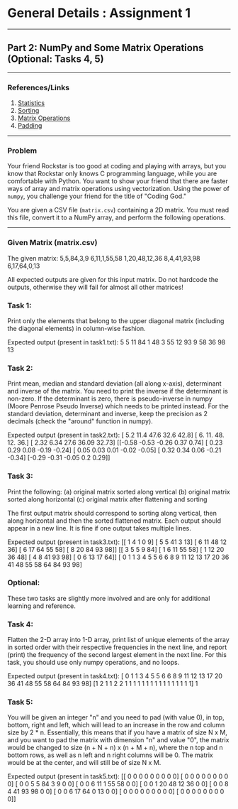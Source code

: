 # General Details : Assignment 1

---

## Part 2: NumPy and Some Matrix Operations (Optional: Tasks 4, 5)

---

### References/Links

1. [Statistics](https://numpy.org/doc/stable/reference/routines.statistics.html)  
2. [Sorting](https://numpy.org/doc/stable/reference/generated/numpy.sort.html)  
3. [Matrix Operations](https://towardsdatascience.com/top-10-matrix-operations-in-numpy-with-examples-d761448cb7a8)  
4. [Padding](https://numpy.org/doc/stable/reference/generated/numpy.pad.html)  

---

### Problem

Your friend Rockstar is too good at coding and playing with arrays, but you know that Rockstar only knows C programming language, while you are comfortable with Python. You want to show your friend that there are faster ways of array and matrix operations using vectorization. Using the power of `numpy`, you challenge your friend for the title of "Coding God."

You are given a CSV file (`matrix.csv`) containing a 2D matrix. You must read this file, convert it to a NumPy array, and perform the following operations.

---

### Given Matrix (matrix.csv)

The given matrix:
5,5,84,3,9
6,11,1,55,58
1,20,48,12,36
8,4,41,93,98
6,17,64,0,13

All expected outputs are given for this input matrix. Do not hardcode the outputs, otherwise
they will fail for almost all other matrices!

### Task 1:
Print only the elements that belong to the upper diagonal matrix (including the diagonal
elements) in column-wise fashion.

Expected output (present in task1.txt):
5
5 11
84 1 48
3 55 12 93
9 58 36 98 13

### Task 2:
Print mean, median and standard deviation (all along x-axis), determinant and inverse of the
matrix. You need to print the inverse if the determinant is non-zero. If the determinant is
zero, there is pseudo-inverse in numpy (Moore Penrose Pseudo Inverse) which needs to be
printed instead. For the standard deviation, determinant and inverse, keep the precision
as 2 decimals (check the "around" function in numpy).

Expected output (present in task2.txt):
[ 5.2 11.4 47.6 32.6 42.8]
[ 6. 11. 48. 12. 36.]
[ 2.32  6.34 27.6  36.09 32.73]
[[-0.58 -0.53 -0.26  0.37  0.74]
 [ 0.23  0.29  0.08 -0.19 -0.24]
 [ 0.05  0.03  0.01 -0.02 -0.05]
 [ 0.32  0.34  0.06 -0.21 -0.34]
 [-0.29 -0.31 -0.05  0.2   0.29]]

 ### Task 3:
 Print the following:
(a) original matrix sorted along vertical
(b) original matrix sorted along horizontal
(c) original matrix after flattening and sorting

The first output matrix should correspond to sorting along vertical, then along horizontal
and then the sorted flattened matrix. Each output should appear in a new line. It is fine
if one output takes multiple lines.

Expected output (present in task3.txt):
[[ 1  4  1  0  9]
 [ 5  5 41  3 13]
 [ 6 11 48 12 36]
 [ 6 17 64 55 58]
 [ 8 20 84 93 98]]
[[ 3  5  5  9 84]
 [ 1  6 11 55 58]
 [ 1 12 20 36 48]
 [ 4  8 41 93 98]
 [ 0  6 13 17 64]]
[ 0  1  1  3  4  5  5  6  6  8  9 11 12 13 17 20 36 41 48 55 58 64 84 93
 98]  

### Optional:
These two tasks are slightly more involved and are only for additional learning and reference.

### Task 4:
Flatten the 2-D array into 1-D array, print list of unique elements of the array in sorted order
with their respective frequencies in the next line, and report (print) the frequency of the
second largest element in the next line. For this task, you should use only numpy operations,
and no loops.

Expected output (present in task4.txt):
[ 0  1  1  3  4  5  5  6  6  8  9 11 12 13 17 20 36 41 48 55 58 64 84 93 98]
[1 2 1 1 2 2 1 1 1 1 1 1 1 1 1 1 1 1 1 1 1 1]
1

### Task 5:
You will be given an integer "n" and you 
need to pad (with value 0), in top, bottom, right and left, which will lead to an increase in
the row and column size by 2 * n. Essentially, this means that if you have a matrix of size
N x M, and you want to pad the matrix with dimension "n" and value "0", the matrix would be
changed to size (n + N + n) x (n + M + n), where the n top and n bottom rows, as well as n left
and n right columns will be 0. The matrix would be at the center, and will still be of size
N x M. 

Expected output (present in task5.txt):
[[ 0  0  0  0  0  0  0  0  0]
 [ 0  0  0  0  0  0  0  0  0]
 [ 0  0  5  5 84  3  9  0  0]
 [ 0  0  6 11  1 55 58  0  0]
 [ 0  0  1 20 48 12 36  0  0]
 [ 0  0  8  4 41 93 98  0  0]
 [ 0  0  6 17 64  0 13  0  0]
 [ 0  0  0  0  0  0  0  0  0]
 [ 0  0  0  0  0  0  0  0  0]]

